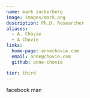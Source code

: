 ```yaml
---
name: mark zuckerberg
image: images/mark.png
description: Ph.D. Researcher
aliases:
  - A. Chovie
  - A Chovie
links:
  home-page: annechovie.com
  email: anne@chovie.com
  github: anne-chovie

tier: third
---
```


facebook man
